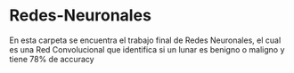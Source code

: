 # Redes-Neuronales
En esta carpeta se encuentra el trabajo final de Redes Neuronales, el cual es una Red Convolucional que identifica si un lunar es benigno o maligno y tiene 78% de accuracy
